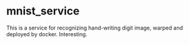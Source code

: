# mnist_service
This is a service for recognizing hand-writing digit image, warped and deployed by docker.
Interesting.
